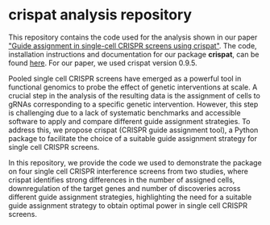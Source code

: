 # crispat analysis repository

This repository contains the code used for the analysis shown in our paper ["Guide assignment in single-cell CRISPR screens using crispat"](https://www.biorxiv.org/content/10.1101/2024.05.06.592692v2). The code, installation instructions and documentation for our package **crispat**, can be found [here](https://github.com/velten-group/crispat). For our paper, we used crispat version 0.9.5.

Pooled single cell CRISPR screens have emerged as a powerful tool in functional genomics to probe the effect of genetic interventions at scale. A crucial step in the analysis of the resulting data is the assignment of cells to gRNAs corresponding to a specific genetic intervention. However, this step is challenging due to a lack of systematic benchmarks and accessible software to apply and compare different guide assignment strategies. To address this, we propose crispat (CRISPR guide assignment tool), a Python package to facilitate the choice of a suitable guide assignment strategy for single cell CRISPR screens.

In this repository, we provide the code we used to demonstrate the package on four single cell CRISPR interference screens from two studies, where crispat identifies strong differences in the number of assigned cells, downregulation of the target genes and number of discoveries across different guide assignment strategies, highlighting the need for a suitable guide assignment strategy to obtain optimal power in single cell CRISPR screens. 

